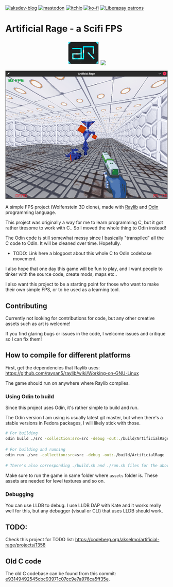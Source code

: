 [![aksdev-blog](https://img.shields.io/badge/blog-akselmo.dev-blue?style=flat-square)](https://akselmo.dev)
[![mastodon](https://img.shields.io/mastodon/follow/109598121971865878?color=%233088D4&domain=https://tilde.zone&logo=mastodon&style=flat-square&logoColor=white)](https://tilde.zone/@aks)
[![itchio](https://img.shields.io/badge/itch.io-akselmo-%23FA5C5C?style=flat-square&logo=itch.io&logoColor=white)](https://akselmo.itch.io/)
[![ko-fi](https://img.shields.io/badge/ko--fi-donate-%23FF5E5B?style=flat-square&logo=ko-fi&logoColor=white)](https://ko-fi.com/L4L57FOPF)
[![Liberapay patrons](https://img.shields.io/liberapay/patrons/akselmo?label=LiberaPay&logo=liberapay&logoColor=ffffff&style=flat-square)](https://liberapay.com/akselmo/)


# Artificial Rage - a Scifi FPS 

<p align="center"><img src="./other_assets/ar_2.png" width="100"/> <a href="https://codeberg.org/akselmo/artificial-rage"><img src="https://akselmo.dev/assets/images/getitoncodeberg.svg" width="200"></a></p>
<p align="center"><img alt="Screenshot of Artificial Rage" src="./screenshot.png" /></p>


A simple FPS project (Wolfenstein 3D clone), made with [Raylib](https://www.raylib.com/) and [Odin](https://odin-lang.org/) programming language.

This project was originally a way for me to learn programming C, but it got rather tiresome to work with C..
So I moved the whole thing to Odin instead!

The Odin code is still somewhat messy since I basically "transpiled" all the C code to Odin. It will
be cleaned over time. Hopefully.

- TODO: Link here a blogpost about this whole C to Odin codebase movement

I also hope that one day this game will be fun to play, and I want
people to tinker with the source code, create mods, maps etc..

I also want this project to be a starting point for those who want to make their own simple FPS, or to be used
as a learning tool.

## Contributing

Currently not looking for contributions for code, but any other creative assets such as art is welcome!

If you find glaring bugs or issues in the code, I welcome issues and critique so I can fix them!

## How to compile for different platforms

First, get the dependencies that Raylib uses: https://github.com/raysan5/raylib/wiki/Working-on-GNU-Linux

The game should run on anywhere where Raylib compiles.

### Using Odin to build

Since this project uses Odin, it's rather simple to build and run.

The Odin version I am using is usually latest git master, but when there's a 
stable versions in Fedora packages, I will likely stick with those.

```sh
# For building
odin build ./src -collection:src=src -debug -out:./build/ArtificialRage

# For building and running
odin run ./src -collection:src=src -debug -out:./build/ArtificialRage

# There's also corresponding ./build.sh and ./run.sh files for the above commands

```

Make sure to run the game in same folder where `assets` folder is. These assets are needed for level textures and so on.

### Debugging

You can use LLDB to debug. I use LLDB DAP with Kate and it works really well for this,
but any debugger (visual or CLI) that uses LLDB should work.

## TODO:

Check this project for TODO list: https://codeberg.org/akselmo/artificial-rage/projects/1358

## Old C code

The old C codebase can be found from this commit: [e93149492545cbc93971c07cc9e7a976ca5ff35e](https://codeberg.org/akselmo/artificial-rage/src/commit/e93149492545cbc93971c07cc9e7a976ca5ff35e).
